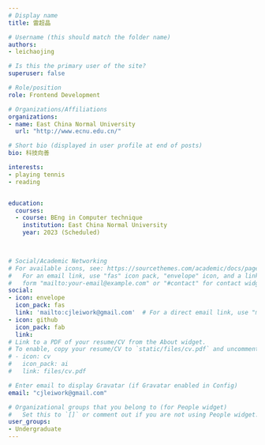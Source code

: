 ```yaml
---
# Display name
title: 雷超晶

# Username (this should match the folder name)
authors:
- leichaojing

# Is this the primary user of the site?
superuser: false

# Role/position
role: Frontend Development

# Organizations/Affiliations
organizations:
- name: East China Normal University
  url: "http://www.ecnu.edu.cn/"

# Short bio (displayed in user profile at end of posts)
bio: 科技向善

interests:
- playing tennis
- reading


education:
  courses:
  - course: BEng in Computer technique
    institution: East China Normal University
    year: 2023 (Scheduled)

  

# Social/Academic Networking
# For available icons, see: https://sourcethemes.com/academic/docs/page-builder/#icons
#   For an email link, use "fas" icon pack, "envelope" icon, and a link in the
#   form "mailto:your-email@example.com" or "#contact" for contact widget.
social:
- icon: envelope
  icon_pack: fas
  link: 'mailto:cjleiwork@gmail.com'  # For a direct email link, use "mailto:test@example.org".
- icon: github
  icon_pack: fab
  link: 
# Link to a PDF of your resume/CV from the About widget.
# To enable, copy your resume/CV to `static/files/cv.pdf` and uncomment the lines below.
# - icon: cv
#   icon_pack: ai
#   link: files/cv.pdf

# Enter email to display Gravatar (if Gravatar enabled in Config)
email: "cjleiwork@gmail.com"

# Organizational groups that you belong to (for People widget)
#   Set this to `[]` or comment out if you are not using People widget.
user_groups:
- Undergraduate
---
```


